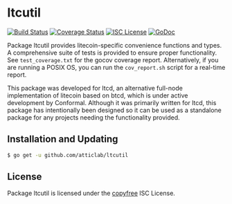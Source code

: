 ltcutil
=======

[![Build Status](http://img.shields.io/travis/ltcsuite/ltcutil.svg)](https://travis-ci.org/ltcsuite/ltcutil) 
[![Coverage Status](http://img.shields.io/coveralls/ltcsuite/ltcutil.svg)](https://coveralls.io/r/ltcsuite/ltcutil?branch=master) 
[![ISC License](http://img.shields.io/badge/license-ISC-blue.svg)](http://copyfree.org)
[![GoDoc](http://img.shields.io/badge/godoc-reference-blue.svg)](http://godoc.org/github.com/ltcsuite/ltcutil)

Package ltcutil provides litecoin-specific convenience functions and types.
A comprehensive suite of tests is provided to ensure proper functionality.  See
`test_coverage.txt` for the gocov coverage report.  Alternatively, if you are
running a POSIX OS, you can run the `cov_report.sh` script for a real-time
report.

This package was developed for ltcd, an alternative full-node implementation of
litecoin based on btcd, which is under active development by Conformal.
Although it was primarily written for ltcd, this package has intentionally been
designed so it can be used as a standalone package for any projects needing the
functionality provided.

## Installation and Updating

```bash
$ go get -u github.com/atticlab/ltcutil
```

## License

Package ltcutil is licensed under the [copyfree](http://copyfree.org) ISC
License.
